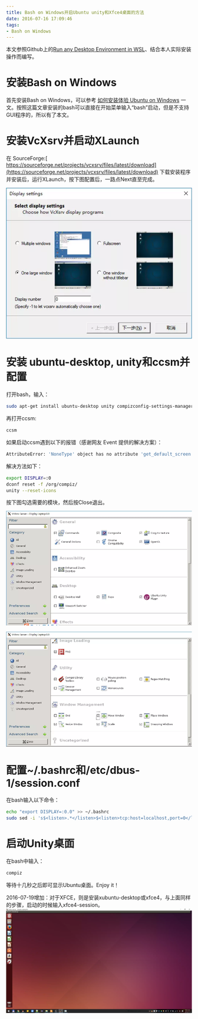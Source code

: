 ```yaml
---
title: Bash on Windows开启Ubuntu unity和Xfce4桌面的方法
date: 2016-07-16 17:09:46
tags: 
- Bash on Windows
---
```

本文参照Github上的[Run any Desktop Environment in WSL](https://github.com/Microsoft/BashOnWindows/issues/637)、结合本人实际安装操作而编写。
# 安装Bash on Windows

首先安装Bash on Windows，可以参考 [如何安装体验 Ubuntu on Windows](https://linux.cn/article-7209-1.html) 一文。按照这篇文章安装的bash可以直接在开始菜单输入“bash”启动，但是不支持GUI程序的，所以有了本文。


# 安装VcXsrv并启动XLaunch
在 SourceForge:[ https://sourceforge.net/projects/vcxsrv/files/latest/download](https://sourceforge.net/projects/vcxsrv/files/latest/download) 下载安装程序并安装后，运行XLaunch，按下图配置后，一路点Next直至完成。

![](0.png)

# 安装 ubuntu-desktop, unity和ccsm并配置
打开bash，输入：
```bash
sudo apt-get install ubuntu-desktop unity compizconfig-settings-manager
```
再打开ccsm:
```bash
ccsm
```
如果启动ccsm遇到以下的报错（感谢网友 Event 提供的解决方案）：
```bash
AttributeError: 'NoneType' object has no attribute 'get_default_screen'
```
解决方法如下：
```bash
export DISPLAY=:0 
dconf reset -f /org/compiz/ 
unity --reset-icons
```
按下图勾选需要的模块，然后按Close退出。

![](1.png)

![](2.png)

# 配置~/.bashrc和/etc/dbus-1/session.conf
在bash输入以下命令：
```bash
echo "export DISPLAY=:0.0" >> ~/.bashrc
sudo sed -i 's$<listen>.*</listen>$<listen>tcp:host=localhost,port=0</listen>$' /etc/dbus-1/session.conf
```

# 启动Unity桌面
在bash中输入：
```bash
compiz
```
等待十几秒之后即可显示Ubuntu桌面。Enjoy it！

2016-07-19增加：对于XFCE，则是安装xubuntu-desktop或xfce4，与上面同样的步骤，启动的时候输入xfce4-session。
![](3.png)


